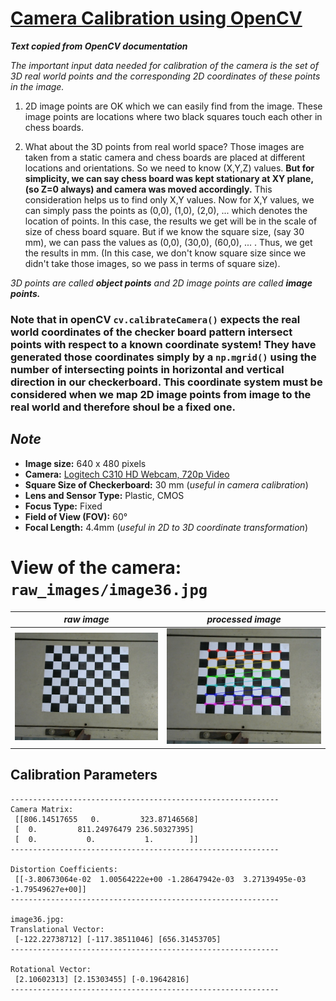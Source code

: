 # [Camera Calibration using OpenCV](https://docs.opencv.org/3.4/dc/dbb/tutorial_py_calibration.html)

***Text copied from OpenCV documentation***

*The important input data needed for calibration of the camera is the set of 3D real world points and the corresponding 2D coordinates of these points in the image.* 

1. 2D image points are OK which we can easily find from the image. These image points are locations where two black squares touch each other in chess boards.

2. What about the 3D points from real world space? Those images are taken from a static camera and chess boards are placed at different locations and orientations. So we need to know (X,Y,Z) values. **But for simplicity, we can say chess board was kept stationary at XY plane, (so Z=0 always) and camera was moved accordingly.** This consideration helps us to find only X,Y values. Now for X,Y values, we can simply pass the points as (0,0), (1,0), (2,0), ... which denotes the location of points. In this case, the results we get will be in the scale of size of chess board square. But if we know the square size, (say 30 mm), we can pass the values as (0,0), (30,0), (60,0), ... . Thus, we get the results in mm. (In this case, we don't know square size since we didn't take those images, so we pass in terms of square size).

*3D points are called **object points** and 2D image points are called **image points.***

### Note that in openCV `cv.calibrateCamera()` expects the real world coordinates of the checker board pattern intersect points with respect to a known coordinate system! They have generated those coordinates simply by a `np.mgrid()` using the number of intersecting points in horizontal and vertical direction in our checkerboard. This coordinate system must be considered when we map 2D image points from image to the real world and therefore shoul be a fixed one.

## *Note*
* **Image size:** 640 x 480 pixels<br>
* **Camera:** [Logitech C310 HD Webcam, 720p Video](https://support.logi.com/hc/en-us/articles/360023464573-Logitech-HD-Webcam-C310-Technical-Specifications)<br>
* **Square Size of Checkerboard:** 30 mm (*useful in camera calibration*)<br>
* **Lens and Sensor Type:**	Plastic, CMOS<br>
* **Focus Type:**	Fixed<br>
* **Field of View (FOV):**	60°<br>
* **Focal Length:**	4.4mm (*useful in 2D to 3D coordinate transformation*)<br>

# View of the camera: `raw_images/image36.jpg`

|*raw image* | *processed image*|
|:----:|:----:|
|<img src="raw_images/image36.jpg" width="500" />| <img src="processed_images/image26.jpg" width="500" /> |

## Calibration Parameters
```
------------------------------------------------------------
Camera Matrix:
 [[806.14517655   0.         323.87146568]
 [  0.         811.24976479 236.50327395]
 [  0.           0.           1.        ]]
------------------------------------------------------------ 

Distortion Coefficients:
 [[-3.80673064e-02  1.00564222e+00 -1.28647942e-03  3.27139495e-03 -1.79549627e+00]] 
------------------------------------------------------------

image36.jpg: 
Translational Vector: 
 [-122.22738712] [-117.38511046] [656.31453705]
------------------------------------------------------------

Rotational Vector:    
 [2.10602313] [2.15303455] [-0.19642816]
------------------------------------------------------------
```

